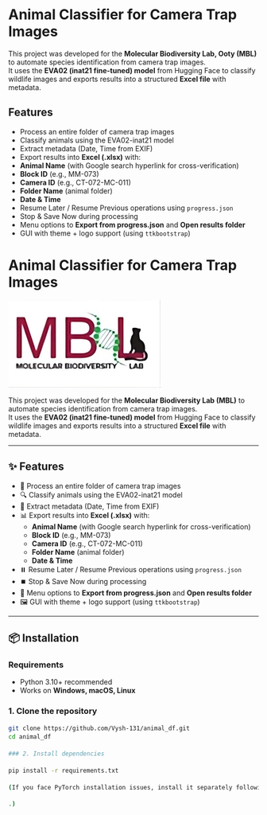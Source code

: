 #  Animal Classifier for Camera Trap Images  
This project was developed for the **Molecular Biodiversity Lab, Ooty (MBL)** to automate species identification from camera trap images.  
It uses the **EVA02 (inat21 fine-tuned) model** from Hugging Face to classify wildlife images and exports results into a structured **Excel file** with metadata. 

## Features

- Process an entire folder of camera trap images  
-  Classify animals using the EVA02-inat21 model  
-  Extract metadata (Date, Time from EXIF)  
-  Export results into **Excel (.xlsx)** with:  
  - **Animal Name** (with Google search hyperlink for cross-verification)  
  - **Block ID** (e.g., MM-073)  
  - **Camera ID** (e.g., CT-072-MC-011)  
  - **Folder Name** (animal folder)  
  - **Date & Time**  
-  Resume Later / Resume Previous operations using `progress.json`  
-  Stop & Save Now during processing  
-  Menu options to **Export from progress.json** and **Open results folder**  
-  GUI with theme + logo support (using `ttkbootstrap`)  
#  Animal Classifier for Camera Trap Images  

![Logo](images/logo.jpeg)

This project was developed for the **Molecular Biodiversity Lab (MBL)** to automate species identification from camera trap images.  
It uses the **EVA02 (inat21 fine-tuned) model** from Hugging Face to classify wildlife images and exports results into a structured **Excel file** with metadata.  

---

## ✨ Features

- 📂 Process an entire folder of camera trap images  
- 🔍 Classify animals using the EVA02-inat21 model  
- 📑 Extract metadata (Date, Time from EXIF)  
- 📊 Export results into **Excel (.xlsx)** with:  
  - **Animal Name** (with Google search hyperlink for cross-verification)  
  - **Block ID** (e.g., MM-073)  
  - **Camera ID** (e.g., CT-072-MC-011)  
  - **Folder Name** (animal folder)  
  - **Date & Time**  
- ⏸️ Resume Later / Resume Previous operations using `progress.json`  
- ⏹️ Stop & Save Now during processing  
- 📁 Menu options to **Export from progress.json** and **Open results folder**  
- 🖼️ GUI with theme + logo support (using `ttkbootstrap`)  

---

## 📦 Installation

### Requirements
- Python 3.10+ recommended  
- Works on **Windows, macOS, Linux**  

### 1. Clone the repository
```bash
git clone https://github.com/Vysh-131/animal_df.git
cd animal_df 

### 2. Install dependencies

pip install -r requirements.txt

(If you face PyTorch installation issues, install it separately following PyTorch instructions

.)
